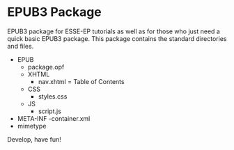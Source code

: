EPUB3 Package
=============

EPUB3 package for ESSE-EP tutorials as well as for those who just need a quick basic EPUB3 package.
This package contains the standard directories and files.
  - EPUB
    - package.opf
    - XHTML
      - nav.xhtml = Table of Contents
    - CSS
      - styles.css
    - JS
      - script.js
  - META-INF
    -container.xml
  - mimetype
  
Develop, have fun!
